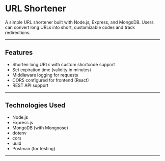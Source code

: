 #  URL Shortener

A simple URL shortener built with Node.js, Express, and MongoDB. Users can convert long URLs into short, customizable codes and track redirections.

---

##  Features

- Shorten long URLs with custom shortcode support
- Set expiration time (validity in minutes)
- Middleware logging for requests
- CORS configured for frontend (React)
- REST API support

---

##  Technologies Used

- Node.js
- Express.js
- MongoDB (with Mongoose)
- dotenv
- cors
- uuid
- Postman (for testing)

---





